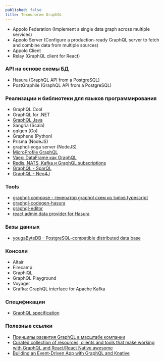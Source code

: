 ```yaml
---
published: false
title: Технологии GraphQL
---
```


- Appolo Federation (Implement a single data graph across multiple services)
- Appolo Server (Configure a production-ready GraphQL server to fetch and combine data from multiple sources)
- Appolo Client
- Relay (GraphQL client for React)

### API на основе схемы БД
- Hasura (GraphQL API from a PostgreSQL)
- PostGraphile (GraphQL API from a PostgreSQL)

### Реализации и библиотеки для языков программирования
- GraphQL Cool
- GraphQL for .NET
- [GraphQL Java](https://www.graphql-java.com/tutorials/getting-started-with-spring-boot/)
- Sangria (Scala)
- gqlgen (Go)
- Graphene (Python)
- Prisma (NodeJS)
- graphql-yoga server (NodeJS)
- [MicroProfile GraphQL](https://download.eclipse.org/microprofile/microprofile-graphql-1.0/microprofile-graphql.html?fbclid=IwAR12rX1bkUUXFdKYt9yv2vff62ozSubJlO4mkUIcTz4QRO2hnfWxglIrh0Q#types)
- [Vaex: DataFrame как GraphQL](https://vaex.readthedocs.io/en/latest/example_graphql.html)
- [Redis, NATS, Kafka и GraphQL subscriptions](https://www.opentechiz.com/blog-admin-1)
- [GraphQL - SparQL](https://www.npmjs.com/package/graphql-to-sparql)
- [GraphQL - Neo4J](https://github.com/neo4j-graphql/neo4j-graphql)

### Tools
- [graphql-compose - генератор graphql схем из типов typescript](https://github.com/graphql-compose/graphql-compose)
- [graphql-codegen-hasura](https://github.com/ablestack/graphql-codegen-hasura)
- [graphql-editor](https://github.com/graphql-editor/graphql-editor)
- [react admin data provider for Hasura](https://github.com/Steams/ra-data-hasura-graphql)

### Базы данных
- [yougaByteDB - PostgreSQL-compatible distributed data base](https://blog.yugabyte.com/graphql-distributed-sql-tips-and-tricks-july-10-2020/)

### Консоли
- Altair
- Firecamp
- GraphiQL
- GraphQL Playground
- Voyager
- Grafka: GraphQL interface for Apache Kafka

### Спецификации
- [GraphQL specification](https://github.com/graphql/graphql-spec)

### Полезные ссылки
- [Принципы развития GraphQL в масштабе компании](https://www.graphql-java.com/tutorials/getting-started-with-spring-boot/)
- [Curated collection of resources, clients and tools that make working with GraphQL and React/React Native awesome](https://github.com/hasura/awesome-react-graphql)
- [Building an Event-Driven App with GraphQL and Knative](https://itsmurugappan.medium.com/building-an-event-driven-app-with-graphql-and-knative-3273760d5f52)

